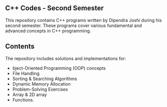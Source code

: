 ## C++ Codes - Second Semester
This repository contains C++ programs written by Dipendra Joshi during his second semester. These programs cover various fundamental and advanced concepts in C++ programming.
## Contents

The repository includes solutions and implementations for:
* bject-Oriented Programming (OOP) concepts
* File Handling
* Sorting & Searching Algorithms
* Dynamic Memory Allocation
* Problem-Solving Exercises
* Array & 2D array
* Functions.

